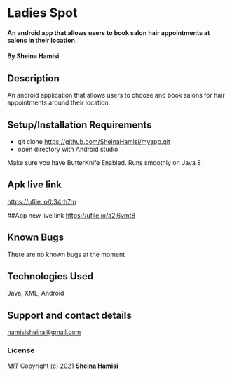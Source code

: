 # Ladies Spot
#### An android app that allows users to book salon hair appointments at salons in their location.
#### By **Sheina Hamisi**
## Description
An android application that allows users to choose and book salons for hair appointments around their location.
## Setup/Installation Requirements
* git clone https://github.com/SheinaHamisi/myapp.git
* open directory with Android studio

Make sure you have ButterKnife Enabled.
Runs smoothly on Java 8

## Apk live link
https://ufile.io/b34rh7rq

##App new live link
https://ufile.io/a2i6vmt8

## Known Bugs
There are no known bugs at the moment
## Technologies Used
Java, XML, Android
## Support and contact details
hamisisheina@gmail.com
### License
*[MIT](license.txt)*
Copyright (c) 2021 **Sheina Hamisi**

